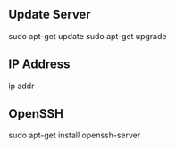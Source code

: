 ## Update Server
sudo apt-get update
sudo apt-get upgrade

## IP Address
ip addr

## OpenSSH
sudo apt-get install openssh-server